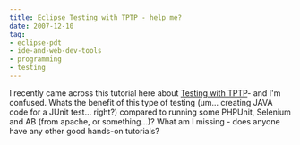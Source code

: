 ```yaml
---
title: Eclipse Testing with TPTP - help me?
date: 2007-12-10
tag:
- eclipse-pdt
- ide-and-web-dev-tools
- programming
- testing
---
```

I recently came across this tutorial here about [Testing with TPTP](http://www.vogella.de/articles/EclipseTPTP/article.html)- and I'm confused.  Whats the benefit of this type of testing (um... creating JAVA code for a JUnit test... right?) compared to running some PHPUnit, Selenium and AB (from apache, or something...)?  What am I missing - does anyone have any other good hands-on tutorials?
